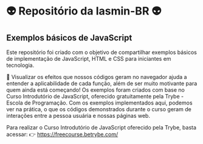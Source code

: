 # 👽 Repositório da Iasmin-BR 👽

## Exemplos básicos de JavaScript

Este repositório foi criado com o objetivo de compartilhar exemplos básicos de implementação de JavaScript, HTML e CSS para iniciantes em tecnologia. 

👀 Visualizar os efeitos que nossos códigos geram no navegador ajuda a entender a aplicabilidade de cada função, além de ser muito motivante para quem ainda está começando! Os exemplos foram criados com base no Curso Introdutório de JavaScript, oferecido gratuitamente pela Trybe - Escola de Programação. Com os exemplos implementados aqui, podemos ver na prática, o que os códigos demonstrados durante o curso geram de interações entre a pessoa usuária e nossas páginas web.

Para realizar o Curso Introdutório de JavaScript oferecido pela Trybe, basta acessar:
👉 https://freecourse.betrybe.com/



